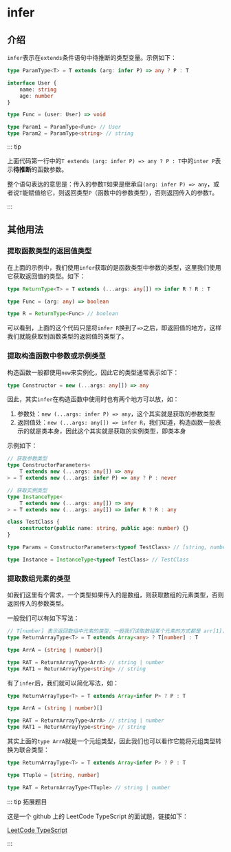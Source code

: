 # infer

## 介绍

`infer`表示在`extends`条件语句中待推断的类型变量。示例如下：

```ts
type ParamType<T> = T extends (arg: infer P) => any ? P : T

interface User {
	name: string
	age: number
}

type Func = (user: User) => void

type Param1 = ParamType<Func> // User
type Param2 = ParamType<string> // string
```

::: tip

上面代码第一行中的`T extends (arg: infer P) => any ? P : T`中的`inter P`表示**待推断**的函数参数。

整个语句表达的意思是：传入的参数`T`如果是继承自`(arg: infer P) => any`，或者说`T`能赋值给它，则返回类型`P`（函数中的参数类型），否则返回传入的参数`T`。

:::

## 其他用法

### 提取函数类型的返回值类型

在上面的示例中，我们使用`infer`获取的是函数类型中参数的类型，这里我们使用它获取返回值的类型。如下：

```ts
type ReturnType<T> = T extends (...args: any[]) => infer R ? R : T

type Func = (arg: any) => boolean

type R = ReturnType<Func> // boolean
```

可以看到，上面的这个代码只是将`infer R`换到了`=>`之后，即返回值的地方，这样我们就能获取到函数类型的返回值的类型了。

### 提取构造函数中参数或示例类型

构造函数一般都使用`new`来实例化，因此它的类型通常表示如下：

```ts
type Constructor = new (...args: any[]) => any
```

因此，其实`infer`在构造函数中使用时也有两个地方可以放，如：

1. 参数处：`new (...args: infer P) => any`，这个其实就是获取的参数类型
2. 返回值处：`new (...args: any[]) => infer R`，我们知道，构造函数一般表示的就是类本身，因此这个其实就是获取的实例类型，即类本身

示例如下：

```ts
// 获取参数类型
type ConstructorParameters<
    T extends new (...args: any[]) => any
> = T extends new (...args: infer P) => any ? P : never

// 获取实例类型
type InstanceType<
    T extends new (...args: any[]) => any
> = T extends new (...args: any[]) => infer R ? R : any

class TestClass {
	constructor(public name: string, public age: number) {}
}

type Params = ConstructorParameters<typeof TestClass> // [string, number]

type Instance = InstanceType<typeof TestClass> // TestClass
```

### 提取数组元素的类型

如我们这里有个需求，一个类型如果传入的是数组，则获取数组的元素类型，否则返回传入的参数类型。

一般我们可以有如下写法：

```ts
// T[number] 表示返回数组中元素的类型，一般我们读取数组某个元素的方式都是 arr[1]，这里就表示返回这个数组中所有元素的类型
type ReturnArrayType<T> = T extends Array<any> ? T[number] : T

type ArrA = (string | number)[]

type RAT = ReturnArrayType<ArrA> // string | number
type RAT1 = ReturnArrayType<string> // string
```

有了`infer`后，我们就可以简化写法，如：

```ts
type ReturnArrayType<T> = T extends Array<infer P> ? P : T

type ArrA = (string | number)[]

type RAT = ReturnArrayType<ArrA> // string | number
type RAT1 = ReturnArrayType<string> // string
```

其实上面的`type ArrA`就是一个元组类型，因此我们也可以看作它能将元组类型转换为联合类型：

```ts
type ReturnArrayType<T> = T extends Array<infer P> ? P : T

type TTuple = [string, number]

type RAT = ReturnArrayType<TTuple> // string | number
```

::: tip 拓展题目

这是一个 github 上的 LeetCode TypeScript 的面试题，链接如下：

[LeetCode TypeScript](https://github.com/LeetCode-OpenSource/hire/blob/master/typescript_zh.md) 

:::


